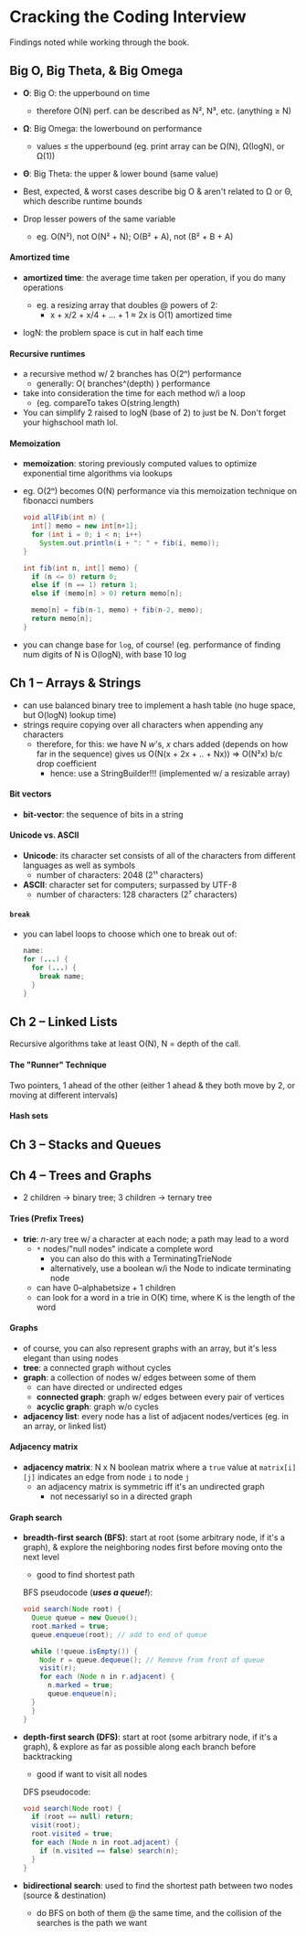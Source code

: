 # Cracking the Coding Interview

Findings noted while working through the book.

## Big O, Big Theta, & Big Omega

* __O__: Big O: the upperbound on time
  * therefore O(N) perf. can be described as N², N³, etc. (anything ≥ N)
* __Ω__: Big Omega: the lowerbound on performance
  * values ≤ the upperbound (eg. print array can be Ω(N), Ω(logN), or Ω(1))
* __Θ__: Big Theta: the upper & lower bound (same value)

* Best, expected, & worst cases describe big O & aren't related to Ω or Θ, which describe runtime bounds
* Drop lesser powers of the same variable
  * eg. O(N²), not O(N² + N); O(B² + A), not (B² + B + A)

#### Amortized time

* __amortized time__: the average time taken per operation, if you do many operations
  * eg. a resizing array that doubles @ powers of 2:
    * x + x/2 + x/4 + … + 1 ≈ 2x is O(1) amortized time

* logN: the problem space is cut in half each time

#### Recursive runtimes

* a recursive method w/ 2 branches has O(2ⁿ) performance
  * generally: O( branches^(depth) ) performance
* take into consideration the time for each method w/i a loop
  * (eg. compareTo takes O(string.length)
* You can simplify 2 raised to logN (base of 2) to just be N. Don't forget your highschool math lol.

#### Memoization

* __memoization__: storing previously computed values to optimize exponential time algorithms via lookups

* eg. O(2ⁿ) becomes O(N) performance via this memoization technique on fibonacci numbers

  ``` java
  void allFib(int n) {
    int[] memo = new int[n+1];
    for (int i = 0; i < n; i++)
      System.out.println(i + ": " + fib(i, memo));
  }

  int fib(int n, int[] memo) {
    if (n <= 0) return 0;
    else if (n == 1) return 1;
    else if (memo[n] > 0) return memo[n];

    memo[n] = fib(n-1, memo) + fib(n-2, memo);
    return memo[n];
  }
  ```

* you can change base for `log`, of course! (eg. performance of finding num digits of N is O(logN), with base 10 log

## Ch 1 – Arrays & Strings

* can use balanced binary tree to implement a hash table (no huge space, but O(logN) lookup time)
* strings require copying over all characters when appending any characters
  * therefore, for this: we have N _w_'s, _x_ chars added (depends on how far in the sequence) gives us O(N(x + 2x + .. + Nx)) => O(N²x) b/c drop coefficient
    * hence: use a StringBuilder!!! (implemented w/ a resizable array)

#### Bit vectors

* __bit-vector__: the sequence of bits in a string

#### Unicode vs. ASCII

* __Unicode__: its character set consists of all of the characters from different languages as well as symbols
  * number of characters: 2048 (2¹¹ characters)
* __ASCII__: character set for computers; surpassed by UTF-8
  * number of characters: 128 characters (2⁷ characters)

#### `break`

* you can label loops to choose which one to break out of:
  ``` java
  name:
  for (...) {
    for (...) {
      break name;
    }
  }
  ```

## Ch 2 – Linked Lists

Recursive algorithms take at least O(N), N = depth of the call.

#### The "Runner" Technique

Two pointers, 1 ahead of the other (either 1 ahead & they both move by 2, or moving at different intervals)

#### Hash sets

## Ch 3 – Stacks and Queues

## Ch 4 – Trees and Graphs

* 2 children → binary tree; 3 children → ternary tree

#### Tries (Prefix Trees)

* __trie__: _n_-ary tree w/ a character at each node; a path may lead to a word
  * `*` nodes/"null nodes" indicate a complete word
    * you can also do this with a TerminatingTrieNode
    * alternatively, use a boolean w/i the Node to indicate terminating node
  * can have 0–alphabetsize + 1 children
  * can look for a word in a trie in O(K) time, where K is the length of the word

#### Graphs

* of course, you can also represent graphs with an array, but it's less elegant than using nodes
* __tree__: a connected graph without cycles
* __graph__: a collection of nodes w/ edges between some of them
  * can have directed or undirected edges
  * __connected graph__: graph w/ edges between every pair of vertices
  * __acyclic graph__: graph w/o cycles
* __adjacency list__: every node has a list of adjacent nodes/vertices (eg. in an array, or linked list)

#### Adjacency matrix

* __adjacency matrix__: N x N boolean matrix where a `true` value at `matrix[i][j]` indicates an edge from node `i` to node `j`
  * an adjacency matrix is symmetric iff it's an undirected graph
    * not necessariyl so in a directed graph

#### Graph search

* __breadth-first search (BFS)__: start at root (some arbitrary node, if it's a graph), & explore the neighboring nodes first before moving onto the next level
  * good to find shortest path

  BFS pseudocode (***uses a queue!***):

  ``` java
  void search(Node root) {
    Queue queue = new Queue();
    root.marked = true;
    queue.enqueue(root); // add to end of queue

    while (!queue.isEmpty()) {
      Node r = queue.dequeue(); // Remove from front of queue
      visit(r);
      for each (Node n in r.adjacent) {
        n.marked = true;
        queue.enqueue(n);
    }
    }
  }
  ```

* __depth-first search (DFS)__: start at root (some arbitrary node, if it's a graph), & explore as far as possible along each branch before backtracking
  * good if want to visit all nodes

  DFS pseudocode:

  ``` java
  void search(Node root) {
    if (root == null) return;
    visit(root);
    root.visited = true;
    for each (Node n in root.adjacent) {
      if (n.visited == false) search(n);
    }
  }
  ```

* __bidirectional search__: used to find the shortest path between two nodes (source & destination)
  * do BFS on both of them @ the same time, and the collision of the searches is the path we want
